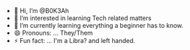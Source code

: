 - 👋 Hi, I’m @B0K3Ah
- 👀 I’m interested in learning Tech related matters
- 🌱 I’m currently learning everything a beginner has to know.
- 😄 Pronouns: ... They/Them
- ⚡ Fun fact: ... I'm a Libra? and left handed.

<!---
B0K3Ah/B0K3Ah is a ✨ special ✨ repository because its `README.md` (this file) appears on your GitHub profile.
You can click the Preview link to take a look at your changes.
--->
